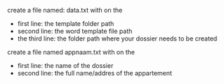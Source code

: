 create a file named: data.txt with on the 
- first line: the template folder path
- second line: the word template file path
- the third line: the folder path where your dossier needs to be created

create a file named appnaam.txt with on the 
- first line: the name of the dossier
- second line: the full name/addres of the appartement

